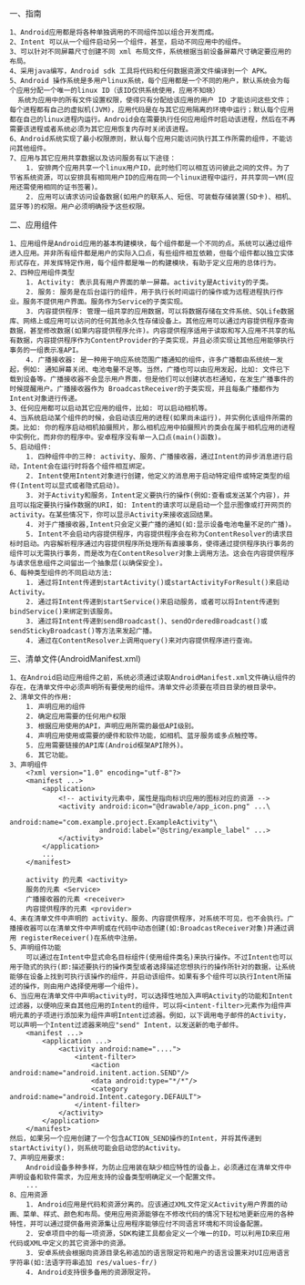 一、指南

    1、Android应用都是将各种单独调用的不同组件加以组合开发而成。
    2、Intent 可以从一个组件启动另一个组件，甚至，启动不同应用中的组件。
    3、可以针对不同屏幕尺寸创建不同 xml 布局文件，系统根据当前设备屏幕尺寸确定要应用的布局。
    4、采用java编写，Android sdk 工具将代码和任何数据资源文件编译到一个 APK。
    5、Android 操作系统是多用户linux系统，每个应用都是一个不同的用户，默认系统会为每个应用分配一个唯一的linux ID（该ID仅供系统使用，应用不知晓）
      系统为应用中的所有文件设置权限，使得只有分配给该应用的用户 ID 才能访问这些文件；每个进程都有自己的虚拟机(JVM)，应用代码是在与其它应用隔离的环境中运行；默认每个应用都在自己的linux进程内运行。Android会在需要执行任何应用组件时启动该进程，然后在不再需要该进程或者系统必须为其它应用恢复内存时关闭该进程。
    6、Android系统实现了最小权限原则，默认每个应用只能访问执行其工作所需的组件，不能访问其他组件。
    7、应用与其它应用共享数据以及访问服务有以下途径：
        1. 安排两个应用共享一个linux用户ID，此时他们可以相互访问彼此之间的文件。为了节省系统资源，可以安排具有相同用户ID的应用在同一个linux进程中运行，并共享同一VM(应用还需使用相同的证书签署)。
        2. 应用可以请求访问设备数据(如用户的联系人、短信、可装载存储装置(SD卡)、相机、蓝牙等)的权限。用户必须明确授予这些权限。
二、应用组件

    1、应用组件是Android应用的基本构建模块，每个组件都是一个不同的点。系统可以通过组件进入应用。并非所有组件都是用户的实际入口点，有些组件相互依赖，但每个组件都以独立实体形式存在，并发挥特定作用，每个组件都是唯一的构建模块，有助于定义应用的总体行为。
    2、四种应用组件类型
        1. Activity: 表示具有用户界面的单一屏幕。activity是Activity的子类。
        2. 服务: 服务是在后台运行的组件，用于执行长时间运行的操作或为远程进程执行作业。服务不提供用户界面。服务作为Service的子类实现。
        3. 内容提供程序: 管理一组共享的应用数据，可以将数据存储在文件系统、SQLife数据库、网络上或应用可以访问的任何其他永久性存储设备上。其他应用可以通过内容提供程序查询数据，甚至修改数据(如果内容提供程序允许)。内容提供程序适用于读取和写入应用不共享的私有数据，内容提供程序作为ContentProvider的子类实现，并且必须实现让其他应用能够执行事务的一组表示准API。
        4. 广播接收器: 是一种用于响应系统范围广播通知的组件，许多广播都由系统统一发起，例如: 通知屏幕关闭、电池电量不足等。当然，广播也可以由应用发起，比如: 文件已下载到设备等。广播接收器不会显示用户界面，但是他们可以创建状态栏通知，在发生广播事件的时候提醒用户。广播接收器作为 BroadcastReceiver的子类实现，并且每条广播都作为Intent对象进行传递。
    3、任何应用都可以启动其它应用的组件，比如: 可以启动相机等。
    4、当系统启动某个组件的时候，会启动该应用的进程(如果尚未运行)，并实例化该组件所需的类。比如: 你的程序启动相机拍摄照片，那么相机应用中拍摄照片的类会在属于相机应用的进程中实例化，而非你的程序中。安卓程序没有单一入口点(main()函数)。
    5、启动组件:
        1. 四种组件中的三种: activity、服务、广播接收器，通过Intent的异步消息进行启动，Intent会在运行时将各个组件相互绑定。
        2. Intent使用Intent对象进行创建，他定义的消息用于启动特定组件或特定类型的组件(Intent可以显式或者隐式启动)。
        3. 对于Activity和服务，Intent定义要执行的操作(例如:查看或发送某个内容)，并且可以指定要执行操作数据的URI，如: Intent的请求可以是启动一个显示图像或打开网页的activity。在某些情况下，你可以显示Activity来接收返回结果。
        4. 对于广播接收器,Intent只会定义要广播的通知(如:显示设备电池电量不足的广播)。
        5. Intent不会启动内容提供程序，内容提供程序会在称为ContentResolver的请求目标时启动。内容解析程序通过内容提供程序所处理所有直接事务，使得通过提供程序执行事务的组件可以无需执行事务，而是改为在ContentResolver对象上调用方法。这会在内容提供程序与请求信息组件之间留出一个抽象层(以确保安全)。
    6、每种类型组件的不同启动方法:
        1. 通过将Intent传递到startActivity()或startActivityForResult()来启动Activity。
        2. 通过将Intent传递到startService()来启动服务，或者可以将Intent传递到bindService()来绑定到该服务。
        3. 通过将Intent传递到sendBroadcast()、sendOrderedBroadcast()或sendStickyBroadcast()等方法来发起广播。
        4. 通过在ContentResolver上调用query()来对内容提供程序进行查询。
三、清单文件(AndroidManifest.xml)

    1、在Android启动应用组件之前，系统必须通过读取AndroidManifest.xml文件确认组件的存在，在清单文件中必须声明所有要使用的组件。清单文件必须要在项目目录的根目录中。
    2、清单文件的作用:
        1. 声明应用的组件
        2. 确定应用需要的任何用户权限
        3. 根据应用使用的API，声明应用所需的最低API级别。
        4. 声明应用使用或需要的硬件和软件功能，如相机、蓝牙服务或多点触控等。
        5. 应用需要链接的API库(Android框架API除外)。
        6. 其它功能。
    3、声明组件
        <?xml version="1.0" encoding="utf-8"?>
        <manifest ...>
            <application>
                <!-- activity元素中，属性是指向标识应用的图标对应的资源 -->
                <activity android:icon="@drawable/app_icon.png" ...\
                          android:name="com.example.project.ExampleActivity"\
                          android:label="@string/example_label" ...>
                </activity>
            </application>
            ...
        </manifest>

        activity 的元素 <activity>
        服务的元素 <Service>
        广播接收器的元素 <receiver>
        内容提供程序的元素 <provider>
    4、未在清单文件中声明的 activity、服务、内容提供程序，对系统不可见，也不会执行。广播接收器可以在清单文件中声明或在代码中动态创建(如:BroadcastReceiver对象)并通过调用 registerReceiver()在系统中注册。
    5、声明组件功能
        可以通过在Intent中显式命名目标组件(使用组件类名)来执行操作。不过Intent也可以用于隐式的执行(即:描述要执行的操作类型或者选择描述您想执行的操作所针对的数据，让系统能够在设备上找到可执行该操作的组件，并启动该组件。如果有多个组件可以执行Intent所描述的操作，则由用户选择使用哪一个组件)。
    6、当应用在清单文件中声明activity时，可以选择性地加入声明Activity的功能和Intent过滤器，以便响应来自其他应用的Intent的组件，可以将<intent-filter>元素作为组件声明元素的子项进行添加来为组件声明Intent过滤器。例如，以下调用电子邮件的Activity，可以声明一个Intent过滤器来响应"send" Intent，以发送新的电子邮件。
        <manifest ...>
            <application ...>
                <activity android:name="....">
                    <intent-filter>
                        <action android:name="android.initent.action.SEND"/>
                        <data android:type="*/*"/>
                        <category android:name="android.Intent.category.DEFAULT">
                    </intent-filter>
                </activity>
            </application>
        </manifest>
    然后，如果另一个应用创建了一个包含ACTION_SEND操作的Intent，并将其传递到startActivity()，则系统可能会启动您的Activity。
    7、声明应用要求:
        Android设备多种多样，为防止应用装在缺少相应特性的设备上，必须通过在清单文件中声明设备和软件需求，为应用支持的设备类型明确定义一个配置文件。
        ...
    8、应用资源
        1. Android应用是代码和资源分离的。应该通过XML文件定义Activity用户界面的动画、菜单、样式、颜色和布局。使用应用资源能够在不修改代码的情况下轻松地更新应用的各种特性，并可以通过提供备用资源集让应用程序能够应付不同语言环境和不同设备配置。
        2. 安卓项目中的每一项资源，SDK构建工具都会定义一个唯一的ID，可以利用ID来应用代码或XML中定义的其它资源中的资源。
        3. 安卓系统会根据向资源目录名称追加的语言限定符和用户的语言设置来对UI应用语言字符串(如:法语字符串追加 res/values-fr/)
        4. Android支持很多备用的资源限定符。
